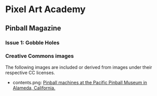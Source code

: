 # Pixel Art Academy

## Pinball Magazine

### Issue 1: Gobble Holes

### Creative Commons images

The following images are included or derived from images under their respective CC licenses.

- contents.png: [Pinball machines at the Pacific Pinball Museum in Alameda, California.](https://commons.wikimedia.org/wiki/File:Pacific_Pinball_Museum_Panorama_02Web.jpg)
